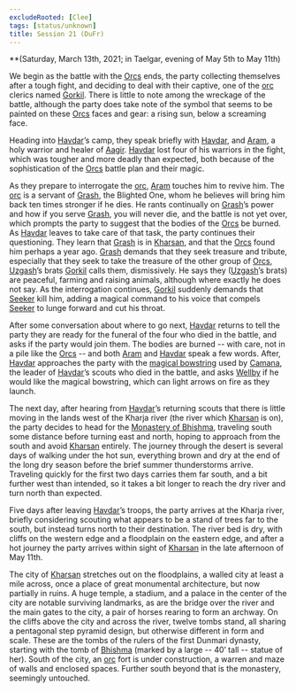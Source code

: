 ```yaml
---
excludeRooted: [Clee]
tags: [status/unknown]
title: Session 21 (DuFr)
---
```



**(Saturday, March 13th, 2021; in Taelgar, evening of May 5th to May 11th)

We begin as the battle with the [Orcs](<../../../species/children-of-the-embodied-gods/orcs/orcs.md>) ends, the party collecting themselves after a tough fight, and deciding to deal with their captive, one of the [orc](<../../../species/children-of-the-embodied-gods/orcs/orcs.md>) clerics named [Gorkil](<../../../people/orcs/gorkil.md>). There is little to note among the wreckage of the battle, although the party does take note of the symbol that seems to be painted on these [Orcs](<../../../species/children-of-the-embodied-gods/orcs/orcs.md>) faces and gear: a rising sun, below a screaming face. 

Heading into [Havdar](<../../../people/dunmari/havdar.md>)’s camp, they speak briefly with [Havdar](<../../../people/dunmari/havdar.md>), and [Aram](<../../../people/dunmari/aram.md>), a holy warrior and healer of [Aagir](<../../../cosmology/gods/incorporeal-gods/dunmari/aagir.md>). [Havdar](<../../../people/dunmari/havdar.md>) lost four of his warriors in the fight, which was tougher and more deadly than expected, both because of the sophistication of the [Orcs](<../../../species/children-of-the-embodied-gods/orcs/orcs.md>) battle plan and their magic. 

As they prepare to interrogate the [orc](<../../../species/children-of-the-embodied-gods/orcs/orcs.md>), [Aram](<../../../people/dunmari/aram.md>) touches him to revive him. The [orc](<../../../species/children-of-the-embodied-gods/orcs/orcs.md>) is a servant of [Grash](<../../../people/other-nonhumans/grash.md>), the Blighted One, whom he believes will bring him back ten times stronger if he dies. He rants continually on [Grash](<../../../people/other-nonhumans/grash.md>)’s power and how if you serve [Grash](<../../../people/other-nonhumans/grash.md>), you will never die, and the battle is not yet over, which prompts the party to suggest that the bodies of the [Orcs](<../../../species/children-of-the-embodied-gods/orcs/orcs.md>) be burned. As [Havdar](<../../../people/dunmari/havdar.md>) leaves to take care of that task, the party continues their questioning. They learn that [Grash](<../../../people/other-nonhumans/grash.md>) is in [Kharsan](<../../../gazetteer/greater-dunmar/dunmari-basin/kharsan.md>), and that the [Orcs](<../../../species/children-of-the-embodied-gods/orcs/orcs.md>) found him perhaps a year ago. [Grash](<../../../people/other-nonhumans/grash.md>) demands that they seek treasure and tribute, especially that they seek to take the treasure of the other group of [Orcs](<../../../species/children-of-the-embodied-gods/orcs/orcs.md>), [Uzgash](<../../../people/orcs/uzgash.md>)’s brats [Gorkil](<../../../people/orcs/gorkil.md>) calls them, dismissively. He says they ([Uzgash](<../../../people/orcs/uzgash.md>)’s brats) are peaceful, farming and raising animals, although where exactly he does not say. As the interrogation continues, [Gorkil](<../../../people/orcs/gorkil.md>) suddenly demands that [Seeker](<../../../people/pcs/dunmar-fellowship/seeker.md>) kill him, adding a magical command to his voice that compels [Seeker](<../../../people/pcs/dunmar-fellowship/seeker.md>) to lunge forward and cut his throat. 

After some conversation about where to go next, [Havdar](<../../../people/dunmari/havdar.md>) returns to tell the party they are ready for the funeral of the four who died in the battle, and asks if the party would join them. The bodies are burned -- with care, not in a pile like the [Orcs](<../../../species/children-of-the-embodied-gods/orcs/orcs.md>) -- and both [Aram](<../../../people/dunmari/aram.md>) and [Havdar](<../../../people/dunmari/havdar.md>) speak a few words. After, [Havdar](<../../../people/dunmari/havdar.md>) approaches the party with the [magical bowstring](<../treasure/gifts-and-heirlooms/flaming-bowstring.md>) used by [Camana](<../../../people/dunmari/camana.md>), the leader of [Havdar](<../../../people/dunmari/havdar.md>)’s scouts who died in the battle, and asks [Wellby](<../../../people/pcs/dunmar-fellowship/wellby.md>) if he would like the magical bowstring, which can light arrows on fire as they launch. 

The next day, after hearing from [Havdar](<../../../people/dunmari/havdar.md>)’s returning scouts that there is little moving in the lands west of the Kharja river (the river which [Kharsan](<../../../gazetteer/greater-dunmar/dunmari-basin/kharsan.md>) is on), the party decides to head for the [Monastery of Bhishma](<../../../gazetteer/greater-dunmar/dunmari-basin/monastery-of-bhishma.md>), traveling south some distance before turning east and north, hoping to approach from the south and avoid [Kharsan](<../../../gazetteer/greater-dunmar/dunmari-basin/kharsan.md>) entirely. The journey through the desert is several days of walking under the hot sun, everything brown and dry at the end of the long dry season before the brief summer thunderstorms arrive. Traveling quickly for the first two days carries them far south, and a bit further west than intended, so it takes a bit longer to reach the dry river and turn north than expected.

Five days after leaving [Havdar](<../../../people/dunmari/havdar.md>)’s troops, the party arrives at the Kharja river, briefly considering scouting what appears to be a stand of trees far to the south, but instead turns north to their destination. The river bed is dry, with cliffs on the western edge and a floodplain on the eastern edge, and after a hot journey the party arrives within sight of [Kharsan](<../../../gazetteer/greater-dunmar/dunmari-basin/kharsan.md>) in the late afternoon of May 11th. 

The city of [Kharsan](<../../../gazetteer/greater-dunmar/dunmari-basin/kharsan.md>) stretches out on the floodplains, a walled city at least a mile across, once a place of great monumental architecture, but now partially in ruins. A huge temple, a stadium, and a palace in the center of the city are notable surviving landmarks, as are the bridge over the river and the main gates to the city, a pair of horses rearing to form an archway. On the cliffs above the city and across the river, twelve tombs stand, all sharing a pentagonal step pyramid design, but otherwise different in form and scale. These are the tombs of the rulers of the first Dunmari dynasty, starting with the tomb of [Bhishma](<../../../cosmology/gods/incorporeal-gods/dunmari/bhishma.md>) (marked by a large -- 40’ tall -- statue of her). South of the city, an [orc](<../../../species/children-of-the-embodied-gods/orcs/orcs.md>) fort is under construction, a warren and maze of walls and enclosed spaces. Further south beyond that is the monastery, seemingly untouched. 